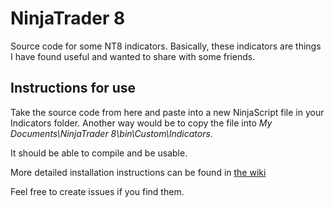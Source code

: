 # NinjaTrader 8
Source code for some NT8 indicators. Basically, these indicators are things I have found useful and wanted to share with some friends.

## Instructions for use
Take the source code from here and paste into a new NinjaScript file in your Indicators folder. 
Another way would be to copy the file into *My Documents\NinjaTrader 8\bin\Custom\Indicators*.

It should be able to compile and be usable. 

More detailed installation instructions can be found in [the wiki](https://github.com/neilmcguire/ninjatrader8/wiki/Installing-the-SMACD-Indicator)

Feel free to create issues if you find them.
